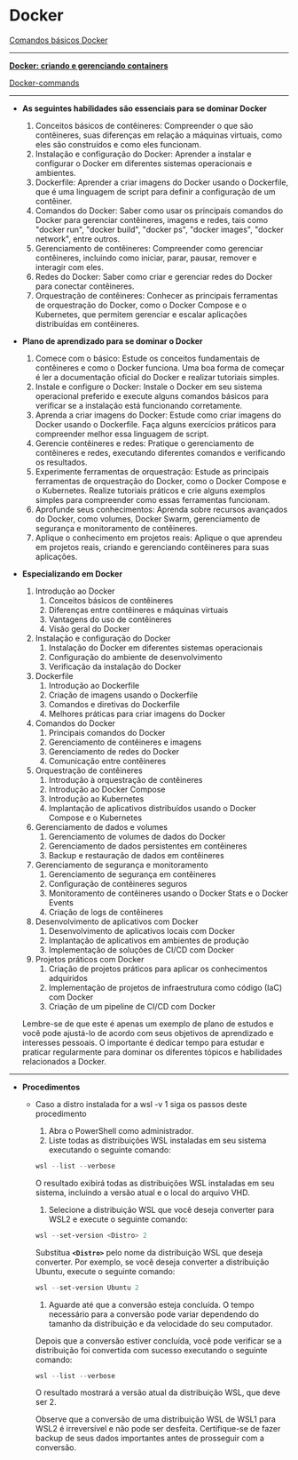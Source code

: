 # Docker

[Comandos básicos Docker](https://programadriano.medium.com/principais-comandos-docker-f9b02e6944cd)

---

[**Docker: criando e gerenciando containers**](https://github.com/Luck1080p/DevOps-Studies/blob/main/Docker/Alura-Docker/Alura_Docker_criando_e_gerenciando_containers.pdf)

[Docker-commands](https://github.com/Luck1080p/DevOps-Studies/blob/main/Docker/Alura-Docker/Docker-commands.md)

---

- **As seguintes habilidades são essenciais para se dominar Docker**
    1. Conceitos básicos de contêineres: Compreender o que são contêineres, suas diferenças em relação a máquinas virtuais, como eles são construídos e como eles funcionam.
    2. Instalação e configuração do Docker: Aprender a instalar e configurar o Docker em diferentes sistemas operacionais e ambientes.
    3. Dockerfile: Aprender a criar imagens do Docker usando o Dockerfile, que é uma linguagem de script para definir a configuração de um contêiner.
    4. Comandos do Docker: Saber como usar os principais comandos do Docker para gerenciar contêineres, imagens e redes, tais como "docker run", "docker build", "docker ps", "docker images", "docker network", entre outros.
    5. Gerenciamento de contêineres: Compreender como gerenciar contêineres, incluindo como iniciar, parar, pausar, remover e interagir com eles.
    6. Redes do Docker: Saber como criar e gerenciar redes do Docker para conectar contêineres.
    7. Orquestração de contêineres: Conhecer as principais ferramentas de orquestração do Docker, como o Docker Compose e o Kubernetes, que permitem gerenciar e escalar aplicações distribuídas em contêineres.
- **Plano de aprendizado para se dominar o Docker**
    1. Comece com o básico: Estude os conceitos fundamentais de contêineres e como o Docker funciona. Uma boa forma de começar é ler a documentação oficial do Docker e realizar tutoriais simples.
    2. Instale e configure o Docker: Instale o Docker em seu sistema operacional preferido e execute alguns comandos básicos para verificar se a instalação está funcionando corretamente.
    3. Aprenda a criar imagens do Docker: Estude como criar imagens do Docker usando o Dockerfile. Faça alguns exercícios práticos para compreender melhor essa linguagem de script.
    4. Gerencie contêineres e redes: Pratique o gerenciamento de contêineres e redes, executando diferentes comandos e verificando os resultados.
    5. Experimente ferramentas de orquestração: Estude as principais ferramentas de orquestração do Docker, como o Docker Compose e o Kubernetes. Realize tutoriais práticos e crie alguns exemplos simples para compreender como essas ferramentas funcionam.
    6. Aprofunde seus conhecimentos: Aprenda sobre recursos avançados do Docker, como volumes, Docker Swarm, gerenciamento de segurança e monitoramento de contêineres.
    7. Aplique o conhecimento em projetos reais: Aplique o que aprendeu em projetos reais, criando e gerenciando contêineres para suas aplicações.
- **Especializando em Docker**
    1. Introdução ao Docker
        1. Conceitos básicos de contêineres
        2. Diferenças entre contêineres e máquinas virtuais
        3. Vantagens do uso de contêineres
        4. Visão geral do Docker
    2. Instalação e configuração do Docker
        1. Instalação do Docker em diferentes sistemas operacionais
        2. Configuração do ambiente de desenvolvimento
        3. Verificação da instalação do Docker
    3. Dockerfile
        1. Introdução ao Dockerfile
        2. Criação de imagens usando o Dockerfile
        3. Comandos e diretivas do Dockerfile
        4. Melhores práticas para criar imagens do Docker
    4. Comandos do Docker
        1. Principais comandos do Docker
        2. Gerenciamento de contêineres e imagens
        3. Gerenciamento de redes do Docker
        4. Comunicação entre contêineres
    5. Orquestração de contêineres
        1. Introdução à orquestração de contêineres
        2. Introdução ao Docker Compose
        3. Introdução ao Kubernetes
        4. Implantação de aplicativos distribuídos usando o Docker Compose e o Kubernetes
    6. Gerenciamento de dados e volumes
        1. Gerenciamento de volumes de dados do Docker
        2. Gerenciamento de dados persistentes em contêineres
        3. Backup e restauração de dados em contêineres
    7. Gerenciamento de segurança e monitoramento
        1. Gerenciamento de segurança em contêineres
        2. Configuração de contêineres seguros
        3. Monitoramento de contêineres usando o Docker Stats e o Docker Events
        4. Criação de logs de contêineres
    8. Desenvolvimento de aplicativos com Docker
        1. Desenvolvimento de aplicativos locais com Docker
        2. Implantação de aplicativos em ambientes de produção
        3. Implementação de soluções de CI/CD com Docker
    9. Projetos práticos com Docker
        1. Criação de projetos práticos para aplicar os conhecimentos adquiridos
        2. Implementação de projetos de infraestrutura como código (IaC) com Docker
        3. Criação de um pipeline de CI/CD com Docker
    
    Lembre-se de que este é apenas um exemplo de plano de estudos e você pode ajustá-lo de acordo com seus objetivos de aprendizado e interesses pessoais. O importante é dedicar tempo para estudar e praticar regularmente para dominar os diferentes tópicos e habilidades relacionados a Docker.
    

---

- **Procedimentos**
    - Caso a distro instalada for a wsl -v 1 siga os passos deste procedimento
        1. Abra o PowerShell como administrador.
        2. Liste todas as distribuições WSL instaladas em seu sistema executando o seguinte comando:
        
        ```powershell
        wsl --list --verbose
        
        ```
        
        O resultado exibirá todas as distribuições WSL instaladas em seu sistema, incluindo a versão atual e o local do arquivo VHD.
        
        1. Selecione a distribuição WSL que você deseja converter para WSL2 e execute o seguinte comando:
        
        ```powershell
        wsl --set-version <Distro> 2
        
        ```
        
        Substitua **`<Distro>`** pelo nome da distribuição WSL que deseja converter. Por exemplo, se você deseja converter a distribuição Ubuntu, execute o seguinte comando:
        
        ```powershell
        wsl --set-version Ubuntu 2
        
        ```
        
        1. Aguarde até que a conversão esteja concluída. O tempo necessário para a conversão pode variar dependendo do tamanho da distribuição e da velocidade do seu computador.
        
        Depois que a conversão estiver concluída, você pode verificar se a distribuição foi convertida com sucesso executando o seguinte comando:
        
        ```powershell
        wsl --list --verbose
        
        ```
        
        O resultado mostrará a versão atual da distribuição WSL, que deve ser 2.
        
        Observe que a conversão de uma distribuição WSL de WSL1 para WSL2 é irreversível e não pode ser desfeita. Certifique-se de fazer backup de seus dados importantes antes de prosseguir com a conversão.
